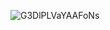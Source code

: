 ![G3DlPLVaYAAFoNs](https://github.com/user-attachments/assets/860f185a-17dc-4676-893f-ae97cd84adbd)
